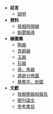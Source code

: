 <!-- _sidebar.md -->
* **前言**
  * [說明](/about.md)
* **資料**
  * [發掘時間線](/info/excavation-timeline.md)
  * [新聞報導](/info/newspaper-clip.md)
* **線圖集**
  * [陶器](/graphic-collection/pottery.md)
  * [青銅器](/graphic-collection/bronze.md)
  * [玉器](/graphic-collection/jade.md)
  * [石器](/graphic-collection/stone.md)
  * [骨、角器](/graphic-collection/bone-and-horn.md)
  * [遺跡分佈圖](/graphic-collection/site-plan.md)
  * [墓葬平、剖圖](/graphic-collection/tomb-plan.md)
* **文獻**
  * [發掘簡報和報告](/reference-list/report-list.md)
  * [期刊論文](/docs/reference-list/journal-paper.md)
  * [參考書目](/reference-list/book-list.md)